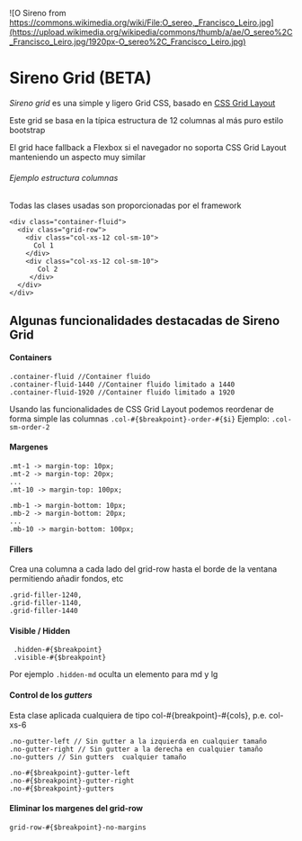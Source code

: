 ![O Sireno from https://commons.wikimedia.org/wiki/File:O_sereo,_Francisco_Leiro.jpg](https://upload.wikimedia.org/wikipedia/commons/thumb/a/ae/O_sereo%2C_Francisco_Leiro.jpg/1920px-O_sereo%2C_Francisco_Leiro.jpg)

# Sireno Grid (BETA)

*Sireno grid* es una simple y ligero Grid CSS, basado en [CSS Grid Layout](https://blogs.igalia.com/mrego/2017/05/19/spanish-css-grid-layout-el-futuro-ya-esta-aqui/)

Este grid se basa en la típica estructura de 12 columnas al más puro estilo bootstrap

El grid hace fallback a Flexbox si el navegador no soporta CSS Grid Layout manteniendo un aspecto muy similar


###### Ejemplo estructura columnas
Todas las clases usadas son proporcionadas por el framework
```
<div class="container-fluid">
  <div class="grid-row">
    <div class="col-xs-12 col-sm-10">
      Col 1 
    </div>
    <div class="col-xs-12 col-sm-10">
       Col 2
     </div>    
  </div>
</div>
```

## Algunas funcionalidades destacadas de **Sireno Grid**

#### Containers
```
.container-fluid //Container fluido
.container-fluid-1440 //Container fluido limitado a 1440
.container-fluid-1920 //Container fluido limitado a 1920
```




Usando las funcionalidades de CSS Grid Layout podemos reordenar de forma simple las columnas 
```.col-#{$breakpoint}-order-#{$i}```
Ejemplo: ```.col-sm-order-2```

#### Margenes
```
.mt-1 -> margin-top: 10px;
.mt-2 -> margin-top: 20px;
...
.mt-10 -> margin-top: 100px;
```
```
.mb-1 -> margin-bottom: 10px;
.mb-2 -> margin-bottom: 20px;
...
.mb-10 -> margin-bottom: 100px;
```

#### Fillers
Crea una columna a cada lado del grid-row hasta el borde de la ventana permitiendo añadir fondos, etc
```
.grid-filler-1240,
.grid-filler-1140,
.grid-filler-1440
```

#### Visible / Hidden
```
 .hidden-#{$breakpoint}
 .visible-#{$breakpoint}
```

Por ejemplo ```.hidden-md``` oculta un elemento para md y lg


#### Control de los *gutters*
Esta clase aplicada cualquiera de tipo col-#{breakpoint}-#{cols}, p.e. col-xs-6
```
.no-gutter-left // Sin gutter a la izquierda en cualquier tamaño
.no-gutter-right // Sin gutter a la derecha en cualquier tamaño
.no-gutters // Sin gutters  cualquier tamaño

.no-#{$breakpoint}-gutter-left
.no-#{$breakpoint}-gutter-right
.no-#{$breakpoint}-gutters
```

#### Eliminar los margenes del grid-row
```
grid-row-#{$breakpoint}-no-margins
```

